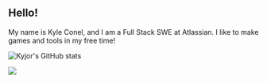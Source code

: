 ## Hello!

My name is Kyle Conel, and I am a Full Stack SWE at Atlassian. I like to make games and tools in my free time!

![Kyjor's GitHub stats](https://github-readme-stats.vercel.app/api?username=kyjor)

![](https://github-readme-stats.vercel.app/api/top-langs/?username=kyjor)

